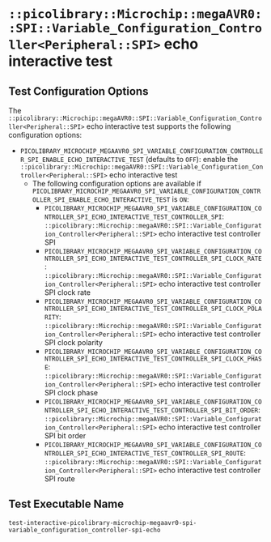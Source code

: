 # `::picolibrary::Microchip::megaAVR0::SPI::Variable_Configuration_Controller<Peripheral::SPI>` echo interactive test

## Test Configuration Options
The
`::picolibrary::Microchip::megaAVR0::SPI::Variable_Configuration_Controller<Peripheral::SPI>`
echo interactive test supports the following configuration options:
- `PICOLIBRARY_MICROCHIP_MEGAAVR0_SPI_VARIABLE_CONFIGURATION_CONTROLLER_SPI_ENABLE_ECHO_INTERACTIVE_TEST`
  (defaults to `OFF`): enable the
  `::picolibrary::Microchip::megaAVR0::SPI::Variable_Configuration_Controller<Peripheral::SPI>`
  echo interactive test
    - The following configuration options are available if
      `PICOLIBRARY_MICROCHIP_MEGAAVR0_SPI_VARIABLE_CONFIGURATION_CONTROLLER_SPI_ENABLE_ECHO_INTERACTIVE_TEST`
      is `ON`:
        - `PICOLIBRARY_MICROCHIP_MEGAAVR0_SPI_VARIABLE_CONFIGURATION_CONTROLLER_SPI_ECHO_INTERACTIVE_TEST_CONTROLLER_SPI`:
          `::picolibrary::Microchip::megaAVR0::SPI::Variable_Configuration_Controller<Peripheral::SPI>`
          echo interactive test controller SPI
        - `PICOLIBRARY_MICROCHIP_MEGAAVR0_SPI_VARIABLE_CONFIGURATION_CONTROLLER_SPI_ECHO_INTERACTIVE_TEST_CONTROLLER_SPI_CLOCK_RATE`:
          `::picolibrary::Microchip::megaAVR0::SPI::Variable_Configuration_Controller<Peripheral::SPI>`
          echo interactive test controller SPI clock rate
        - `PICOLIBRARY_MICROCHIP_MEGAAVR0_SPI_VARIABLE_CONFIGURATION_CONTROLLER_SPI_ECHO_INTERACTIVE_TEST_CONTROLLER_SPI_CLOCK_POLARITY`:
          `::picolibrary::Microchip::megaAVR0::SPI::Variable_Configuration_Controller<Peripheral::SPI>`
          echo interactive test controller SPI clock polarity
        - `PICOLIBRARY_MICROCHIP_MEGAAVR0_SPI_VARIABLE_CONFIGURATION_CONTROLLER_SPI_ECHO_INTERACTIVE_TEST_CONTROLLER_SPI_CLOCK_PHASE`:
          `::picolibrary::Microchip::megaAVR0::SPI::Variable_Configuration_Controller<Peripheral::SPI>`
          echo interactive test controller SPI clock phase
        - `PICOLIBRARY_MICROCHIP_MEGAAVR0_SPI_VARIABLE_CONFIGURATION_CONTROLLER_SPI_ECHO_INTERACTIVE_TEST_CONTROLLER_SPI_BIT_ORDER`:
          `::picolibrary::Microchip::megaAVR0::SPI::Variable_Configuration_Controller<Peripheral::SPI>`
          echo interactive test controller SPI bit order
        - `PICOLIBRARY_MICROCHIP_MEGAAVR0_SPI_VARIABLE_CONFIGURATION_CONTROLLER_SPI_ECHO_INTERACTIVE_TEST_CONTROLLER_SPI_ROUTE`:
          `::picolibrary::Microchip::megaAVR0::SPI::Variable_Configuration_Controller<Peripheral::SPI>`
          echo interactive test controller SPI route

## Test Executable Name
`test-interactive-picolibrary-microchip-megaavr0-spi-variable_configuration_controller-spi-echo`

